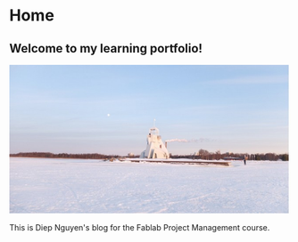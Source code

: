 # Home

## Welcome to my learning portfolio!

![](./images/week01/photo.jpg)


This is Diep Nguyen's blog for the Fablab Project Management course.

